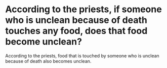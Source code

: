 # According to the priests, if someone who is unclean because of death touches any food, does that food become unclean?

According to the priests, food that is touched by someone who is unclean because of death also becomes unclean.
